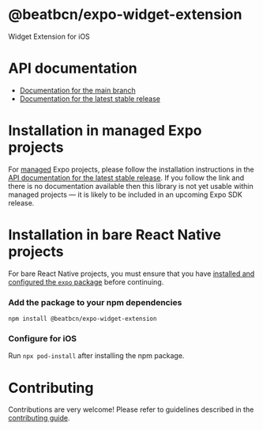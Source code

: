 # @beatbcn/expo-widget-extension

Widget Extension for iOS

# API documentation

- [Documentation for the main branch](https://github.com/expo/expo/blob/main/docs/pages/versions/unversioned/sdk/@beatbcn/widget-extension.md)
- [Documentation for the latest stable release](https://docs.expo.dev/versions/latest/sdk/@beatbcn/widget-extension/)

# Installation in managed Expo projects

For [managed](https://docs.expo.dev/archive/managed-vs-bare/) Expo projects, please follow the installation instructions in the [API documentation for the latest stable release](#api-documentation). If you follow the link and there is no documentation available then this library is not yet usable within managed projects &mdash; it is likely to be included in an upcoming Expo SDK release.

# Installation in bare React Native projects

For bare React Native projects, you must ensure that you have [installed and configured the `expo` package](https://docs.expo.dev/bare/installing-expo-modules/) before continuing.

### Add the package to your npm dependencies

```
npm install @beatbcn/expo-widget-extension
```

### Configure for iOS

Run `npx pod-install` after installing the npm package.



# Contributing

Contributions are very welcome! Please refer to guidelines described in the [contributing guide]( https://github.com/expo/expo#contributing).

